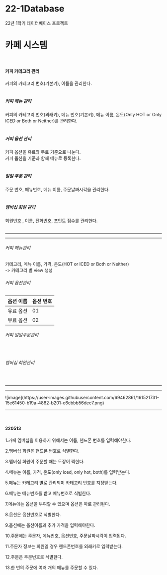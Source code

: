 # 22-1Database
22년 1학기 데이터베이스 프로젝트

<h1>카페 시스템</h1>
<br>
<h4>커피 카테고리 관리</h4>
커피의 카테고리 번호(기본키), 이름을 관리한다.<br>
<br>
<h5>커피 메뉴 관리</h5>
커피의 카테고리 번호(외래키), 메뉴 번호(기본키), 메뉴 이름, 온도(Only HOT or Only ICED or Both or Neither)를 관리한다.<br>
<br>
<h5>커피 옵션 관리</h5>
커피 옵션을 유료와 무료 기준으로 나눈다.<br>
커피 옵션을 기준과 함께 메뉴로 등록한다. <br>
<br>
<h5>일일 주문 관리</h5>
주문 번호, 메뉴번호, 메뉴 이름, 주문날짜시각을 관리한다.<br>
<br>
<h5>멤버십 회원 관리</h5>
회원번호 , 이름, 전화번호, 포인트 점수를 관리한다.<br>
<br>
<hr>
<hr>
<h6>커피 메뉴관리</h6>
<h7>카테고리, 메뉴 이름, 가격, 온도(HOT or ICED or Both or Neither)</h7><br>
-> 카테고리 별 view 생성<br>

<h6>커피 옵션관리</h6>
<table>
  <thead>
    <th>옵션 이름</th>
    <th>옵션 번호</th>
  </thead>
  <tbody>
    <tr>
      <td>유료 옵션</td>
      <td>01</td>
    </tr>
    <tr>
      <td>무료 옵션</td>
      <td>02</td>
    </tr>
  </tbody>
</table>
<h6>커피 일일주문관리</h6><br>
<h6>멤버십 회원관리</h6><br>
<hr>
<hr>
![image](https://user-images.githubusercontent.com/69462861/161521731-15e61450-b19a-4882-b201-e6cbbb56dec7.png)
<br>
<hr>
<br>
<h4>220513</h4>
<p>1.카페 멤버십을 이용하기 위해서는 이름, 핸드폰 번호를 입력해야한다.</P>
<p>2.멤버십 회원은 핸드폰 번호로 식별한다.</P>
<p>3.멤버십 회원이 주문할 때는 도장이 찍힌다.</P>
<p>4.메뉴는 이름, 가격, 온도(only iced, only hot, both)를 입력받는다.</P>
<p>5.메뉴는 카테고리 별로 관리되며 카테고리 번호를 지정받는다.</P>
<p>6.메뉴는 메뉴번호를 받고 메뉴번호로 식별한다.</P>
<p>7.메뉴에는 옵션을 부여할 수 있으며 옵션은 따로 관리된다.</P>
<p>8.옵션은 옵션번호로 식별한다.</P>
<p>9.옵션에는 옵션이름과 추가 가격을 입력해야한다.</P>
<p>10.주문에는 주문자, 메뉴번호, 옵션번호, 주문날짜시각이 입력된다.</P>
<p>11.주문자 정보는 회원일 경우 핸드폰번호를 외래키로 입력받는다.</P>
<p>12.주문은 주문번호로 식별한다.</p>
<p>13.한 번의 주문에 여러 개의 메뉴를 주문할 수 있다.</p>
